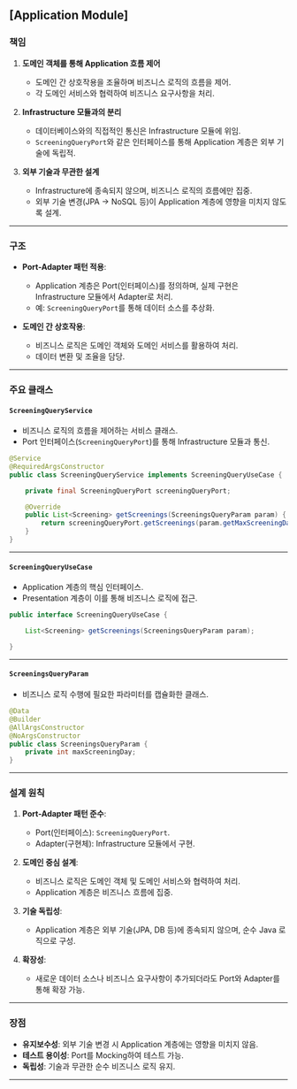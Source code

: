 ## [Application Module]

### 책임

1. **도메인 객체를 통해 Application 흐름 제어**
    - 도메인 간 상호작용을 조율하며 비즈니스 로직의 흐름을 제어.
    - 각 도메인 서비스와 협력하여 비즈니스 요구사항을 처리.

2. **Infrastructure 모듈과의 분리**
    - 데이터베이스와의 직접적인 통신은 Infrastructure 모듈에 위임.
    - `ScreeningQueryPort`와 같은 인터페이스를 통해 Application 계층은 외부 기술에 독립적.

3. **외부 기술과 무관한 설계**
    - Infrastructure에 종속되지 않으며, 비즈니스 로직의 흐름에만 집중.
    - 외부 기술 변경(JPA -> NoSQL 등)이 Application 계층에 영향을 미치지 않도록 설계.

---

### 구조

- **Port-Adapter 패턴 적용**:
    - Application 계층은 Port(인터페이스)를 정의하며, 실제 구현은 Infrastructure 모듈에서 Adapter로 처리.
    - 예: `ScreeningQueryPort`를 통해 데이터 소스를 추상화.

- **도메인 간 상호작용**:
    - 비즈니스 로직은 도메인 객체와 도메인 서비스를 활용하여 처리.
    - 데이터 변환 및 조율을 담당.

---

### 주요 클래스

#### **`ScreeningQueryService`**
- 비즈니스 로직의 흐름을 제어하는 서비스 클래스.
- Port 인터페이스(`ScreeningQueryPort`)를 통해 Infrastructure 모듈과 통신.

```java
@Service
@RequiredArgsConstructor
public class ScreeningQueryService implements ScreeningQueryUseCase {

    private final ScreeningQueryPort screeningQueryPort;

    @Override
    public List<Screening> getScreenings(ScreeningsQueryParam param) {
        return screeningQueryPort.getScreenings(param.getMaxScreeningDay());
    }
}
```

---

#### **`ScreeningQueryUseCase`**
- Application 계층의 핵심 인터페이스.
- Presentation 계층이 이를 통해 비즈니스 로직에 접근.

```java
public interface ScreeningQueryUseCase {

    List<Screening> getScreenings(ScreeningsQueryParam param);

}
```

---

#### **`ScreeningsQueryParam`**
- 비즈니스 로직 수행에 필요한 파라미터를 캡슐화한 클래스.

```java
@Data
@Builder
@AllArgsConstructor
@NoArgsConstructor
public class ScreeningsQueryParam {
    private int maxScreeningDay;
}
```

---

### 설계 원칙

1. **Port-Adapter 패턴 준수**:
    - Port(인터페이스): `ScreeningQueryPort`.
    - Adapter(구현체): Infrastructure 모듈에서 구현.

2. **도메인 중심 설계**:
    - 비즈니스 로직은 도메인 객체 및 도메인 서비스와 협력하여 처리.
    - Application 계층은 비즈니스 흐름에 집중.

3. **기술 독립성**:
    - Application 계층은 외부 기술(JPA, DB 등)에 종속되지 않으며, 순수 Java 로직으로 구성.

4. **확장성**:
    - 새로운 데이터 소스나 비즈니스 요구사항이 추가되더라도 Port와 Adapter를 통해 확장 가능.

---

### 장점
- **유지보수성**: 외부 기술 변경 시 Application 계층에는 영향을 미치지 않음.
- **테스트 용이성**: Port를 Mocking하여 테스트 가능.
- **독립성**: 기술과 무관한 순수 비즈니스 로직 유지.

---
